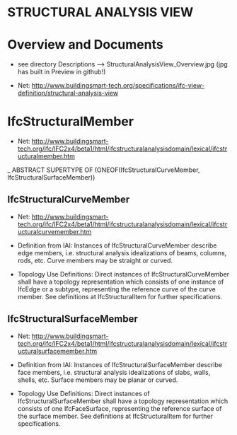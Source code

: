 STRUCTURAL ANALYSIS VIEW
=====================================================


Overview and Documents
=====================================================

- see directory Descriptions --> StructuralAnalysisView_Overview.jpg (jpg has built in Preview in github!)

- Net: http://www.buildingsmart-tech.org/specifications/ifc-view-definition/structural-analysis-view



IfcStructuralMember
=====================================================

- Net: http://www.buildingsmart-tech.org/ifc/IFC2x4/beta1/html/ifcstructuralanalysisdomain/lexical/ifcstructuralmember.htm

_ ABSTRACT SUPERTYPE OF   (ONEOF(IfcStructuralCurveMember, IfcStructuralSurfaceMember)) 



IfcStructuralCurveMember
-----------------------------------------------------
- Net: http://www.buildingsmart-tech.org/ifc/IFC2x4/beta1/html/ifcstructuralanalysisdomain/lexical/ifcstructuralcurvemember.htm


- Definition from IAI: Instances of IfcStructuralCurveMember describe edge members, i.e. structural analysis idealizations of beams, columns, rods, etc. Curve members may be straight or curved.
  
- Topology Use Definitions:
  Direct instances of IfcStructuralCurveMember shall have a topology representation which consists of one instance of IfcEdge or a subtype, representing the reference curve of the curve member. See definitions at IfcStructuralItem for further specifications.


IfcStructuralSurfaceMember
-----------------------------------------------------
- Net: http://www.buildingsmart-tech.org/ifc/IFC2x4/beta1/html/ifcstructuralanalysisdomain/lexical/ifcstructuralsurfacemember.htm

- Definition from IAI: Instances of IfcStructuralSurfaceMember describe face members, i.e. structural analysis idealizations
  of slabs, walls, shells, etc. Surface members may be planar or curved.

- Topology Use Definitions: Direct instances of IfcStructuralSurfaceMember shall have a topology representation 
  which consists of one IfcFaceSurface, representing the reference surface of the surface member. 
  See definitions at IfcStructuralItem for further specifications.

